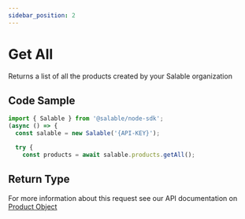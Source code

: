 ```yaml
---
sidebar_position: 2
---
```


# Get All

Returns a list of all the products created by your Salable organization

## Code Sample

```typescript
import { Salable } from '@salable/node-sdk';
(async () => {
  const salable = new Salable('{API-KEY}');

  try {
    const products = await salable.products.getAll();

```

## Return Type

For more information about this request see our API documentation on [Product Object](https://docs.salable.app/api#tag/Products/operation/getProductByUuid)
